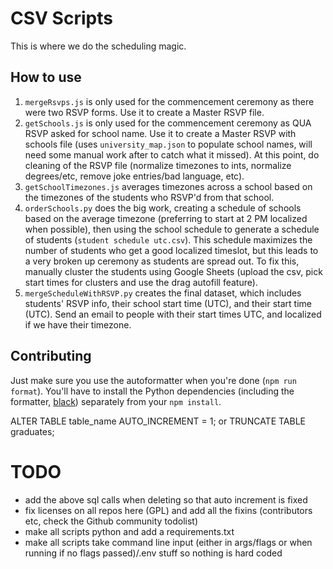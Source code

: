 # CSV Scripts

This is where we do the scheduling magic.

## How to use

1. `mergeRsvps.js` is only used for the commencement ceremony as there were two RSVP forms. Use it to create a Master RSVP file.
2. `getSchools.js` is only used for the commencement ceremony as QUA RSVP asked for school name. Use it to create a Master RSVP with schools file (uses `university_map.json` to populate school names, will need some manual work after to catch what it missed). At this point, do cleaning of the RSVP file (normalize timezones to ints, normalize degrees/etc, remove joke entries/bad language, etc).
3. `getSchoolTimezones.js` averages timezones across a school based on the timezones of the students who RSVP'd from that school.
4. `orderSchools.py` does the big work, creating a schedule of schools based on the average timezone (preferring to start at 2 PM localized when possible), then using the school schedule to generate a schedule of students (`student schedule utc.csv`). This schedule maximizes the number of students who get a good localized timeslot, but this leads to a very broken up ceremony as students are spread out. To fix this, manually cluster the students using Google Sheets (upload the csv, pick start times for clusters and use the drag autofill feature).
5. `mergeScheduleWithRSVP.py` creates the final dataset, which includes students' RSVP info, their school start time (UTC), and their start time (UTC). Send an email to people with their start times UTC, and localized if we have their timezone.

## Contributing

Just make sure you use the autoformatter when you're done (`npm run format`). You'll have to install the Python dependencies (including the formatter, [black](https://github.com/psf/black)) separately from your `npm install`.

ALTER TABLE table_name AUTO_INCREMENT = 1;
or
TRUNCATE TABLE graduates;

# TODO
- add the above sql calls when deleting so that auto increment is fixed
- fix licenses on all repos here (GPL) and add all the fixins (contributors etc, check the Github community todolist)
- make all scripts python and add a requirements.txt
- make all scripts take command line input (either in args/flags or when running if no flags passed)/.env stuff so nothing is hard coded